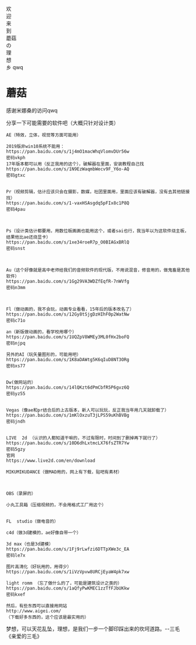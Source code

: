<html lang="en">
<head>
    <meta charset="UTF-8">
    <title>蘑菇の家</title>
    <link rel="stylesheet" type="text/css" href="div.css"/>
    <script>
        function audioAutoPlay(id){
            var audio = document.getElementById(id);
            audio.play();
            document.addEventListener("WeixinJSBridgeReady", function () {
                audio.play();
            }, false);
            document.addEventListener('YixinJSBridgeReady', function() {
                audio.play();
            }, false);
        }
    </script>
</head>
<body onload="audioAutoPlay('bgm');">
<audio id="bgm" src="4.mp3" preload="auto" autoplay="autoplay"></audio>

<div id="h">欢</div>
<div id="y">迎</div>
<div id="l">来</div>
<div id="d">到</div>
<div id="m">蘑菇</div>
<div id="g">の</div>
<div id="q">理</div>
<div id="s">想</div>
<div id="j">
    乡
    <span id="z">qwq</span>
</div>
</body>
<body>
<h1>蘑菇</h1>
<p >感谢米娜桑的访问qwq</p>
<p >分享一下可能需要的软件吧（大概只针对设计类）

    AE（特效，立体，视觉等方面可能用）

    2019版非win10系统不能用：
    https://pan.baidu.com/s/1j4mO1macWhqVlomvDUr56w
    密码vkph
    17年版本都可以用（反正我用的这个），破解器在里面，安装教程自己找
    https://pan.baidu.com/s/1N9EzWaqmbWecv9F_Y6o-AQ
    密码gtxc


    Pr（视频剪辑，估计应该只会在摄影，数媒，社团里面用，里面应该有破解器，没有去其他链接找）
    https://pan.baidu.com/s/1-vaxHSAsgdq5pFIx8c1P8Q
    密码4pau



    Ps（设计类估计都要用，用数位板画画也能用这个，或者sai也行，我当年以为这软件烧主板，结果他比ae还烧显卡）
    https://pan.baidu.com/s/1xe34roeR7p_O0BIAGxBRlQ
    密码snst



    Au（这个好像就是高中老师给我们的音频软件的现代版，不用说混音，修音用的，做鬼畜是其他软件）
    https://pan.baidu.com/s/1Gg29VA3WDZfEqfR-7nWVfg
    密码n3mm



    Fl（做动画的，我不会玩，动画专业看看，15年后的版本改名了）
    https://pan.baidu.com/s/12Gy8tSjgDzHIhF0p2WatNw
    密码c71o

    an（新版做动画的，看学校用哪个）
    https://pan.baidu.com/s/1UQZpV8WMEy3ML0fHx2boFQ
    密码njpq

    另外的AI（玩矢量图形的，可能用吧）
    https://pan.baidu.com/s/1K8aDAWtg5K6qIuD8NT3ORg
    密码xs77


    Dw(做网站的）
    https://pan.baidu.com/s/14lQKzt6dPmCbfR5P6gvz6Q
    密码yz55


    Vegas（像ae和pr结合后的上古版本，新人可以玩玩，反正我当年用几天就卸载了）
    https://pan.baidu.com/s/1mKlOxzuT3jLPS59uKhBVBg
    密码jndh


    LIVE  2d （认识的人都知道干嘛的，不过有限时，时间到了删掉再下就行了）
    https://pan.baidu.com/s/10D6dhLxtmcLX76fsZTR7Yw
    密码5gzy
    官网
    https://www.live2d.com/en/download

    MIKUMIKUDANCE（做MAD用的，网上有下载，贴吧有素材）



    OBS（录屏的）

    小丸工具箱（压缩视频的，不会用格式工厂用这个）


    FL 	studio（做电音的）

    c4d（做3d建模的，ae好像自带一个）

    3d max（也是3d建模）
    https://pan.baidu.com/s/1Fj9rLwfzi6DTTpXWe3c_EA
    密码le7x

    图片高清化（好玩用的，用得少）
    https://pan.baidu.com/s/1iVzVpvw8URCjEyaW4pk7xw

    light romm （忘了做什么的了，可能是建筑设计之类的）
    https://pan.baidu.com/s/1aQfyPwKMEC1zzTfFJbUKkw
    密码kxef

    然后，有些东西可以直接用网站
    http://www.aigei.com/
    （下载好多东西的，这个应该是最实用的）


</p>


</body>
<p >梦想，可以天花乱坠，理想，是我们一步一个脚印踩出来的坎坷道路。--三毛 《亲爱的三毛》

</p>
